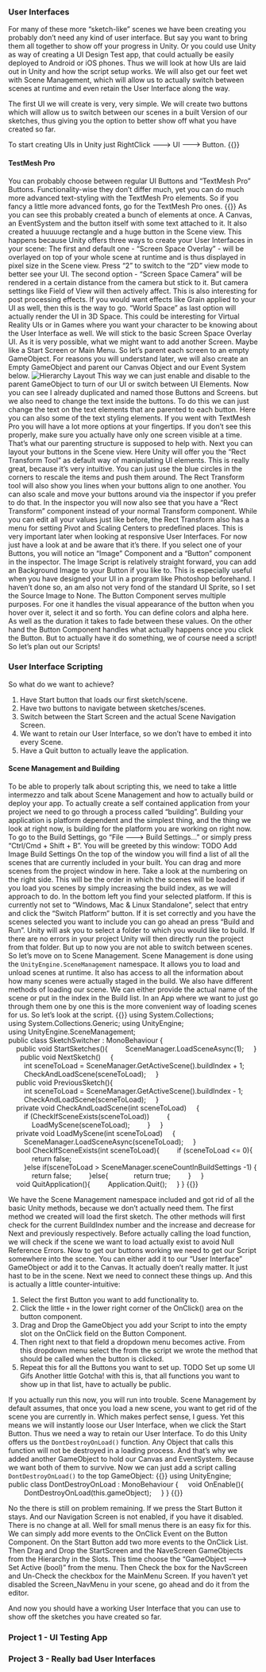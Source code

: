 ### User Interfaces
For many of these more “sketch-like” scenes we have been creating you probably don’t need any kind of user interface. But say you want to bring them all together to show off your progress in Unity.
Or you could use Unity as way of creating a UI Design Test app, that could actually be easily deployed to Android or iOS phones.
Thus we will look at how UIs are laid out in Unity and how the script setup works. We will also get our feet wet with Scene Management, which will allow us to actually switch between scenes at runtime and even retain the User Interface along the way.

The first UI we will create is very, very simple. We will create two buttons which will allow us to switch between our scenes in a built Version of our sketches, thus giving you the option to better show off what you have created so far.

To start creating UIs in Unity just RightClick ---> UI ---> Button. 
{{<expand>}}
#### TestMesh Pro
You can probably choose between regular UI Buttons and “TextMesh Pro” Buttons. Functionality-wise they don’t differ much, yet you can do much more advanced text-styling with the TextMesh Pro elements. So if you fancy a little more advanced fonts, go for the TextMesh Pro ones.
{{</expand>}}
As you can see this probably created a bunch of elements at once. A Canvas, an EventSystem and the button itself with some text attached to it. It also created a huuuuge rectangle and a huge button in the Scene view.
This happens because Unity offers three ways to create your User Interfaces in your scene:
The first and default one - “Screen Space Overlay” -  will be overlayed on top of your whole scene at runtime and is thus displayed in pixel size in the Scene view. Press “2” to switch to the “2D” view mode to better see your UI.
The second option - “Screen Space Camera” will be rendered in a certain distance from the camera but stick to it. But camera settings like Field of View will then actively affect. This is also interesting for post processing effects. If you would want effects like Grain applied to your UI as well, then this is the way to go.
“World Space” as last option will actually render the UI in 3D Space. This could be interesting for Virtual Reality UIs or in Games where you want your character to be knowing about the User Interface as well.
We will stick to the basic Screen Space Overlay UI. As it is very possible, what we might want to add another Screen. Maybe like a Start Screen or Main Menu. So let’s parent each screen to an empty GameObject. For reasons you will understand later, we will also create an Empty GameObject and parent our Canvas Object and our Event System below.
![Hierarchy Layout](/img/UnityUIHierarchyLayout.jpg)
This way we can just enable and disable to the parent GameObject to turn of our UI or switch between UI Elements.
Now you can see I already duplicated and named those Buttons and Screens. but we also need to change the text inside the buttons. To do this we can just change the text on the text elements that are parented to each button. Here you can also some of the text styling elements. If you went with TextMesh Pro you will have a lot more options at your fingertips.
If you don’t see this properly, make sure you actually have only one screen visible at a time. That’s what our parenting structure is supposed to help with.
Next you can layout your buttons in the Scene view. Here Unity will offer you the “Rect Transform Tool” as default way of manipulating UI elements. This is really great, because it’s very intuitive. You can just use the blue circles in the corners to rescale the items and push them around. The Rect Transform tool will also show you lines when your buttons align to one another. You can also scale and move your buttons around via the inspector if you prefer to do that.
In the inspector you will now also see that you have a “Rect Transform” component instead of your normal Transform component. While you can edit all your values just like before, the Rect Transform also has a menu for setting Pivot and Scaling Centers to predefined places.
This is very important later when looking at responsive User Interfaces. For now just have a look at and be aware that it’s there.
If you select one of your Buttons, you will notice an “Image” Component and a “Button” component in the inspector. The Image Script is relatively straight forward, you can add an Background Image to your Button if you like to. This is especially useful when you have designed your UI in a program like Photoshop beforehand. I haven’t done so, an am also not very fond of the standard UI Sprite, so I set the Source Image to None.
The Button Component serves multiple purposes. For one it handles the visual appearance of the button when you hover over it, select it and so forth. You can define colors and alpha here. As well as the duration it takes to fade between these values.
On the other hand the Button Component handles what actually happens once you click the Button. But to actually have it do something, we of course need a script! So let’s plan out our Scripts!

### User Interface Scripting
So what do we want to achieve?
1. Have Start button that loads our first sketch/scene.
2. Have two buttons to navigate between sketches/scenes.
3. Switch between the Start Screen and the actual Scene Navigation Screen.
4. We want to retain our User Interface, so we don’t have to embed it into every Scene.
5. Have a Quit button to actually leave the application.

#### Scene Management and Building
To be able to properly talk about scripting this, we need to take a little intermezzo and talk about Scene Management and how to actually build or deploy your app.
To actually create a self contained application from your project we need to go through a process called “building”. Building your application is platform dependent and the simplest thing, and the thing we look at right now, is building for the platform you are working on right now. To go to the Build Settings, go “File ---> Build Settings...” or simply press “Ctrl/Cmd + Shift + B”. You will be greeted by this window:
TODO Add Image Build Settings
On the top of the window you will find a list of all the scenes that are currently included in your built. You can drag and more scenes from the project window in here. Take a look at the numbering on the right side. This will be the order in which the scenes will be loaded if you load you scenes by simply increasing the build index, as we will approach to do.
In the bottom left you find your selected platform. If this is currently not set to “Windows, Mac & Linux Standalone”, select that entry and click the “Switch Platform” button. If it is set correctly and you have the scenes selected you want to include you can go ahead an press “Build and Run”. Unity will ask you to select a folder to which you would like to build. If there are no errors in your project Unity will then directly run the project from that folder. But up to now you are not able to switch between scenes. So let’s move on to Scene Management.
 Scene Management is done using the `UnityEngine.SceneManagement` namespace. It allows you to load and unload scenes at runtime. It also has access to all the information about how many scenes were actually staged in the build. We also have different methods of loading our scene. We can either provide the actual name of the scene or put in the index in the Build list. In an App where we want to just go through them one by one this is the more convenient way of loading scenes for us. So let’s look at the script.
{{<highlight c>}}
using System.Collections;
using System.Collections.Generic;
using UnityEngine;
using UnityEngine.SceneManagement;
 
public class SketchSwitcher : MonoBehaviour
{
    public void StartSketches(){
        SceneManager.LoadSceneAsync(1);
    }
 
    public void NextSketch()
    {
        int sceneToLoad = SceneManager.GetActiveScene().buildIndex + 1;
        CheckAndLoadScene(sceneToLoad);
    }
 
    public void PreviousSketch(){
        int sceneToLoad = SceneManager.GetActiveScene().buildIndex - 1;
        CheckAndLoadScene(sceneToLoad);
    }
    
    private void CheckAndLoadScene(int sceneToLoad)
    {
        if (CheckIfSceneExists(sceneToLoad))
        {
            LoadMyScene(sceneToLoad);
        }
    }
 
    private void LoadMyScene(int sceneToLoad)
    {
        SceneManager.LoadSceneAsync(sceneToLoad);
    }
 
    bool CheckIfSceneExists(int sceneToLoad){
        if (sceneToLoad <= 0){
            return false;
        }else if(sceneToLoad > SceneManager.sceneCountInBuildSettings -1) {
            return false;
        }else{
            return true;
        }
    }
 
    void QuitApplication(){
        Application.Quit();
    }
}
{{</highlight>}}

We have the Scene Management namespace included and got rid of all the basic Unity methods, because we don’t actually need them. The first method we created will load the first sketch.
The other methods will first check for the current BuildIndex number and the increase and decrease for Next and previously respectively. Before actually calling the load function, we will check if the scene we want to load actually exist to avoid Null Reference Errors.
Now to get our buttons working we need to get our Script somewhere into the scene. You can either add it to our “User Interface” GameObject or add it to the Canvas. It actually doen’t really matter. It just hast to be in the scene.
Next we need to connect these things up. And this is actually a little counter-intuitive:
1. Select the first Button you want to add functionality to.
2. Click the little `+` in the lower right corner of the OnClick() area on the button component.
2. Drag and Drop the GameObject you add your Script to into the empty slot on the OnClick field on the Button Component.
3. Then right next to that field a dropdown menu becomes active. From this dropdown menu select the from the script we wrote the method that should be called when the button is clicked.
4. Repeat this for all the Buttons you want to set up.
TODO Set up some UI Gifs
Another little Gotcha! with this is, that all functions you want to show up in that list, have to actually be public.

If you actually run this now, you will run into trouble. Scene Management by default assumes, that once you load a new scene, you want to get rid of the scene you are currently in. Which makes perfect sense, I guess. Yet this means we will instantly loose our User Interface, when we click the Start Button. Thus we need a way to retain our User Interface. To do this Unity offers us the `DontDestroyOnLoad()` function. Any Object that calls this function will not be destroyed in a loading process. And that’s why we added another GameObject to hold our Canvas and EventSystem. Because we want both of them to survive. Now we can just add a script calling `DontDestroyOnLoad()` to the top GameObject:
{{<highlight c>}}
using UnityEngine;
 
public class DontDestroyOnLoad : MonoBehaviour
{
    void OnEnable(){
        DontDestroyOnLoad(this.gameObject);
    }
}
{{</highlight>}}

No the there is still on problem remaining. If we press the Start Button it stays. And our Navigation Screen is not enabled, if you have it disabled. There is no change at all. Well for small menus there is an easy fix for this. We can simply add more events to the OnClick Event on the Button Component. On the Start Button add two more events to the OnClick List. Then Drag and Drop the StartScreen and the NaveScreen GameObjects from the Hierarchy in the Slots. This time choose the “GameObject ---> Set Active (bool)” from the menu. Then Check the box for the NavScreen and Un-Check the checkbox for the MainMenu Screen.
If you haven’t yet disabled the Screen_NavMenu in your scene, go ahead and do it from the editor.

And now you should have a working User Interface that you can use to show off the sketches you have created so far.


### Project 1 - UI Testing App
### Project 3 - Really bad User Interfaces







